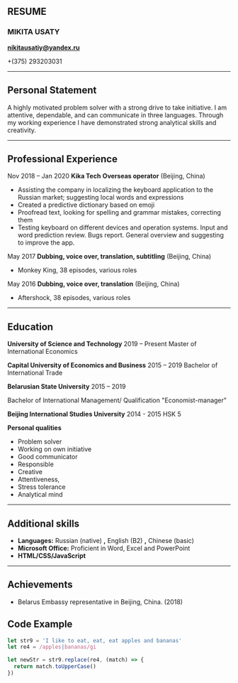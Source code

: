 ## RESUME

### MIKITA USATY

**nikitausatiy@yandex.ru**

+(375) 293203031

---

## Personal Statement

A highly motivated problem solver with a strong drive to take initiative. I am
attentive, dependable, and can communicate in three languages. Through my working
experience I have demonstrated strong analytical skills and creativity.

---

## Professional Experience

Nov 2018 – Jan 2020
**Kika Tech**
**Overseas operator** (Beijing, China)

- Assisting the company in localizing the keyboard application to the Russian
  market; suggesting local words and expressions
- Created a predictive dictionary based on emoji
- Proofread text, looking for spelling and grammar mistakes, correcting them
- Testing keyboard on different devices and operation systems. Input and word
  prediction review. Bugs report. General overview and suggesting to improve
  the app.

May 2017
**Dubbing, voice over, translation, subtitling** (Beijing, China)

- Monkey King, 38 episodes, various roles

May 2016
**Dubbing, voice over, translation** (Beijing, China)

- Aftershock, 38 episodes, various roles

---

## Education

**University of Science and Technology** 2019 – Present
Master of International Economics

**Capital University of Economics and Business** 2015 – 2019
Bachelor of International Trade

**Belarusian State University** 2015 – 2019

Bachelor of International Management/
Qualification "Economist-manager"

**Beijing International Studies University** 2014 - 2015
HSK 5

**Personal qualities**

- Problem solver
- Working on own initiative
- Good communicator
- Responsible
- Creative
- Attentiveness,
- Stress tolerance
- Analytical mind

---

## Additional skills

- **Languages:** Russian (native) **,** English (B2) **,** Chinese (basic)
- **Microsoft Office:** Proficient in Word, Excel and PowerPoint
- **HTML/CSS/JavaScript**

---

## Achievements

- Belarus Embassy representative in Beijing, China. (2018)

## Code Example

```javascript
let str9 = 'I like to eat, eat, eat apples and bananas'
let re4 = /apples|bananas/gi

let newStr = str9.replace(re4, (match) => {
  return match.toUpperCase()
})
```
